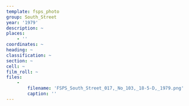 ```yaml
---
template: fsps_photo
group: South_Street
year: '1979'
description: ~
places:
    - ''
coordinates: ~
heading: ~
classification: ~
section: ~
cell: ~
film_roll: ~
files:
    -
        filename: 'FSPS_South_Street_017,_No_103,_18-5-D,_1979.png'
        caption: ''
---
```

